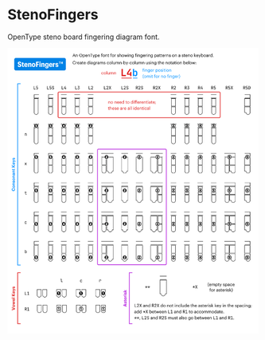 # StenoFingers

OpenType steno board fingering diagram font.

![StenoFingers usage guide](https://github.com/sammdot/stenofingers/blob/main/guide.png?raw=true)
